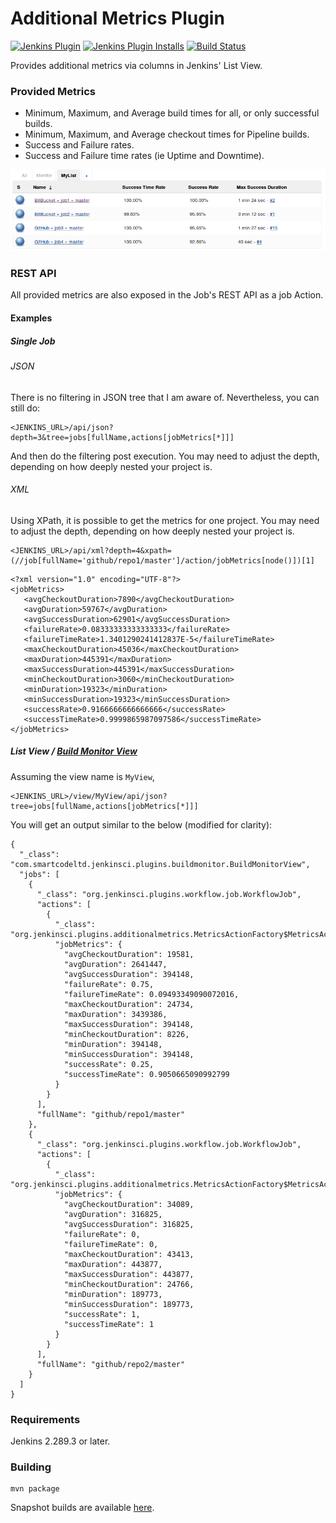 Additional Metrics Plugin
=========================

[![Jenkins Plugin](https://img.shields.io/jenkins/plugin/v/additional-metrics.svg)](https://plugins.jenkins.io/additional-metrics)
[![Jenkins Plugin Installs](https://img.shields.io/jenkins/plugin/i/additional-metrics.svg?color=blue)](https://plugins.jenkins.io/additional-metrics)
[![Build Status](https://ci.jenkins.io/buildStatus/icon?job=Plugins/additional-metrics-plugin/master)](https://ci.jenkins.io/job/Plugins/job/additional-metrics-plugin/job/master/)

Provides additional metrics via columns in Jenkins' List View.

### Provided Metrics
- Minimum, Maximum, and Average build times for all, or only successful builds.
- Minimum, Maximum, and Average checkout times for Pipeline builds.
- Success and Failure rates.
- Success and Failure time rates (ie Uptime and Downtime).

![](images/screenshot.png)

### REST API
All provided metrics are also exposed in the Job's REST API as a job Action.

#### Examples

##### Single Job

###### JSON
There is no filtering in JSON tree that I am aware of. Nevertheless, you can still do:
```
<JENKINS_URL>/api/json?depth=3&tree=jobs[fullName,actions[jobMetrics[*]]]
```
And then do the filtering post execution. You may need to adjust the depth, depending on how deeply nested your project is.

###### XML
Using XPath, it is possible to get the metrics for one project. You may need to adjust the depth, depending on how deeply nested your project is.
```
<JENKINS_URL>/api/xml?depth=4&xpath=(//job[fullName='github/repo1/master']/action/jobMetrics[node()])[1]
```

```
<?xml version="1.0" encoding="UTF-8"?>
<jobMetrics>
   <avgCheckoutDuration>7890</avgCheckoutDuration>
   <avgDuration>59767</avgDuration>
   <avgSuccessDuration>62901</avgSuccessDuration>
   <failureRate>0.08333333333333333</failureRate>
   <failureTimeRate>1.3401290241412837E-5</failureTimeRate>
   <maxCheckoutDuration>45036</maxCheckoutDuration>
   <maxDuration>445391</maxDuration>
   <maxSuccessDuration>445391</maxSuccessDuration>
   <minCheckoutDuration>3060</minCheckoutDuration>
   <minDuration>19323</minDuration>
   <minSuccessDuration>19323</minSuccessDuration>
   <successRate>0.9166666666666666</successRate>
   <successTimeRate>0.9999865987097586</successTimeRate>
</jobMetrics>
```

##### List View / [Build Monitor View](https://plugins.jenkins.io/build-monitor-plugin)
Assuming the view name is `MyView`,
```
<JENKINS_URL>/view/MyView/api/json?tree=jobs[fullName,actions[jobMetrics[*]]]
```

You will get an output similar to the below (modified for clarity):

```
{
  "_class": "com.smartcodeltd.jenkinsci.plugins.buildmonitor.BuildMonitorView",
  "jobs": [
    {
      "_class": "org.jenkinsci.plugins.workflow.job.WorkflowJob",
      "actions": [
        {
          "_class": "org.jenkinsci.plugins.additionalmetrics.MetricsActionFactory$MetricsAction",
          "jobMetrics": {
            "avgCheckoutDuration": 19581,
            "avgDuration": 2641447,
            "avgSuccessDuration": 394148,
            "failureRate": 0.75,
            "failureTimeRate": 0.09493349090072016,
            "maxCheckoutDuration": 24734,
            "maxDuration": 3439386,
            "maxSuccessDuration": 394148,
            "minCheckoutDuration": 8226,
            "minDuration": 394148,
            "minSuccessDuration": 394148,
            "successRate": 0.25,
            "successTimeRate": 0.9050665090992799
          }
        }
      ],
      "fullName": "github/repo1/master"
    },
    {
      "_class": "org.jenkinsci.plugins.workflow.job.WorkflowJob",
      "actions": [
        {
          "_class": "org.jenkinsci.plugins.additionalmetrics.MetricsActionFactory$MetricsAction",
          "jobMetrics": {
            "avgCheckoutDuration": 34089,
            "avgDuration": 316825,
            "avgSuccessDuration": 316825,
            "failureRate": 0,
            "failureTimeRate": 0,
            "maxCheckoutDuration": 43413,
            "maxDuration": 443877,
            "maxSuccessDuration": 443877,
            "minCheckoutDuration": 24766,
            "minDuration": 189773,
            "minSuccessDuration": 189773,
            "successRate": 1,
            "successTimeRate": 1
          }
        }
      ],
      "fullName": "github/repo2/master"
    }
  ]
}
```

### Requirements
Jenkins 2.289.3 or later.

### Building
```
mvn package
```

Snapshot builds are available [here](https://ci.jenkins.io/blue/organizations/jenkins/Plugins%2Fadditional-metrics-plugin/branches/).
